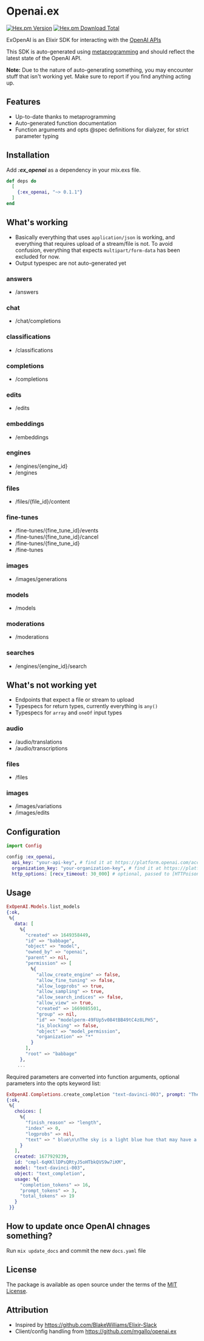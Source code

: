 # Openai.ex
[![Hex.pm Version](https://img.shields.io/hexpm/v/ex_openai)](https://hex.pm/packages/ex_openai)
[![Hex.pm Download Total](https://img.shields.io/hexpm/dt/ex_openai)](https://hex.pm/packages/ex_openai)

ExOpenAI is an Elixir SDK for interacting with the [OpenAI APIs](https://platform.openai.com/docs/api-reference/introduction)

This SDK is auto-generated using [metaprogramming](https://elixirschool.com/en/lessons/advanced/metaprogramming/) and should reflect the latest state of the OpenAI API.

**Note:** Due to the nature of auto-generating something, you may encounter stuff that isn't working yet. Make sure to report if you find anything acting up.

## Features 

- Up-to-date thanks to metaprogramming
- Auto-generated function documentation
- Function arguments and opts @spec definitions for dialyzer, for strict parameter typing 

## Installation
Add ***:ex_openai*** as a dependency in your mix.exs file.

```elixir
def deps do
  [
    {:ex_openai, "~> 0.1.1"}
  ]
end
```

## What's working 

- Basically everything that uses `application/json` is working, and everything that requires upload of a stream/file is not. To avoid confusion, everything that expects `multipart/form-data` has been excluded for now.
- Output typespec are not auto-generated yet

### answers
- /answers
### chat
- /chat/completions
### classifications
- /classifications
### completions
- /completions
### edits
- /edits
### embeddings
- /embeddings
### engines
- /engines/{engine_id}
- /engines
### files
- /files/{file_id}/content
### fine-tunes
- /fine-tunes/{fine_tune_id}/events
- /fine-tunes/{fine_tune_id}/cancel
- /fine-tunes/{fine_tune_id}
- /fine-tunes
### images
- /images/generations
### models
- /models
### moderations
- /moderations
### searches
- /engines/{engine_id}/search

## What's not working yet

- Endpoints that expect a file or stream to upload
- Typespecs for return types, currently everything is `any()`
- Typespecs for `array` and `oneOf` input types

### audio
- /audio/translations
- /audio/transcriptions
### files
- /files
### images
- /images/variations
- /images/edits

## Configuration

```elixir
import Config

config :ex_openai,
  api_key: "your-api-key", # find it at https://platform.openai.com/account/api-keys
  organization_key: "your-organization-key", # find it at https://platform.openai.com/account/api-keys
  http_options: [recv_timeout: 30_000] # optional, passed to [HTTPoison.Request](https://hexdocs.pm/httpoison/HTTPoison.Request.html) options

```

## Usage 

```elixir
ExOpenAI.Models.list_models
{:ok,
 %{
   data: [
     %{
       "created" => 1649358449,
       "id" => "babbage",
       "object" => "model",
       "owned_by" => "openai",
       "parent" => nil,
       "permission" => [
         %{
           "allow_create_engine" => false,
           "allow_fine_tuning" => false,
           "allow_logprobs" => true,
           "allow_sampling" => true,
           "allow_search_indices" => false,
           "allow_view" => true,
           "created" => 1669085501,
           "group" => nil,
           "id" => "modelperm-49FUp5v084tBB49tC4z8LPH5",
           "is_blocking" => false,
           "object" => "model_permission",
           "organization" => "*"
         }
       ],
       "root" => "babbage"
     },
	...
```

Required parameters are converted into function arguments, optional parameters into the opts keyword list:

```elixir
ExOpenAI.Completions.create_completion "text-davinci-003", prompt: "The sky is"
{:ok,
 %{
   choices: [
     %{
       "finish_reason" => "length",
       "index" => 0,
       "logprobs" => nil,
       "text" => " blue\n\nThe sky is a light blue hue that may have a few white"
     }
   ],
   created: 1677929239,
   id: "cmpl-6qKKllDPsQRtyJ5oHTbkQVS9w7iKM",
   model: "text-davinci-003",
   object: "text_completion",
   usage: %{
     "completion_tokens" => 16,
     "prompt_tokens" => 3,
     "total_tokens" => 19
   }
 }}
```

## How to update once OpenAI chnages something?

Run `mix update_docs` and commit the new `docs.yaml` file

## License
The package is available as open source under the terms of the [MIT License](https://opensource.org/licenses/MIT).

## Attribution

- Inspired by https://github.com/BlakeWilliams/Elixir-Slack 
- Client/config handling from https://github.com/mgallo/openai.ex




